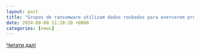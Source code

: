 ```yaml
---
layout: post
title: "Grupos de ransomware utilizam dados roubados para exercerem pressão sobre os alvos | TechBit"
date: 2024-08-08 11:10:20 +0000
categories: [news]
---
```


[Читати далі](https://techbit.pt/geupos-ransomware-dados-roubados-exercerem-pressao/)
